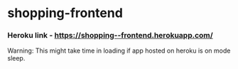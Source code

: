 # shopping-frontend

### Heroku link - https://shopping--frontend.herokuapp.com/
Warning: This might take time in loading if app hosted on heroku is on mode sleep.
